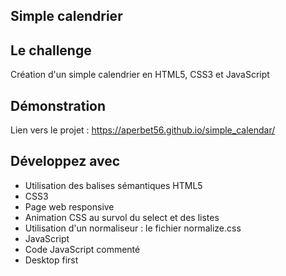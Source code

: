 ## Simple calendrier

## Le challenge

Création d'un simple calendrier en HTML5, CSS3 et JavaScript

## Démonstration

Lien vers le projet : https://aperbet56.github.io/simple_calendar/

## Développez avec

- Utilisation des balises sémantiques HTML5
- CSS3
- Page web responsive
- Animation CSS au survol du select et des listes
- Utilisation d'un normaliseur : le fichier normalize.css
- JavaScript
- Code JavaScript commenté
- Desktop first
